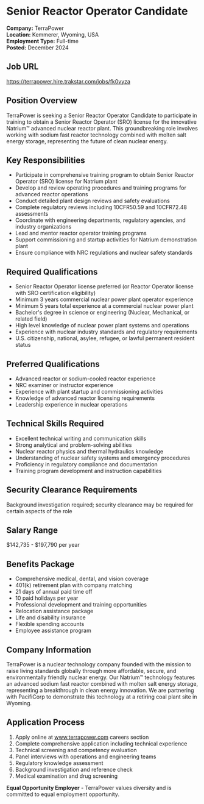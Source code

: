 # Senior Reactor Operator Candidate
**Company:** TerraPower  
**Location:** Kemmerer, Wyoming, USA  
**Employment Type:** Full-time  
**Posted:** December 2024  

## Job URL
https://terrapower.hire.trakstar.com/jobs/fk0vyza

## Position Overview
TerraPower is seeking a Senior Reactor Operator Candidate to participate in training to obtain a Senior Reactor Operator (SRO) license for the innovative Natrium™ advanced nuclear reactor plant. This groundbreaking role involves working with sodium fast reactor technology combined with molten salt energy storage, representing the future of clean nuclear energy.

## Key Responsibilities
- Participate in comprehensive training program to obtain Senior Reactor Operator (SRO) license for Natrium plant
- Develop and review operating procedures and training programs for advanced reactor operations
- Conduct detailed plant design reviews and safety evaluations
- Complete regulatory reviews including 10CFR50.59 and 10CFR72.48 assessments
- Coordinate with engineering departments, regulatory agencies, and industry organizations
- Lead and mentor reactor operator training programs
- Support commissioning and startup activities for Natrium demonstration plant
- Ensure compliance with NRC regulations and nuclear safety standards

## Required Qualifications
- Senior Reactor Operator license preferred (or Reactor Operator license with SRO certification eligibility)
- Minimum 3 years commercial nuclear power plant operator experience
- Minimum 5 years total experience at a commercial nuclear power plant
- Bachelor's degree in science or engineering (Nuclear, Mechanical, or related field)
- High level knowledge of nuclear power plant systems and operations
- Experience with nuclear industry standards and regulatory requirements
- U.S. citizenship, national, asylee, refugee, or lawful permanent resident status

## Preferred Qualifications
- Advanced reactor or sodium-cooled reactor experience
- NRC examiner or instructor experience
- Experience with plant startup and commissioning activities
- Knowledge of advanced reactor licensing requirements
- Leadership experience in nuclear operations

## Technical Skills Required
- Excellent technical writing and communication skills
- Strong analytical and problem-solving abilities
- Nuclear reactor physics and thermal hydraulics knowledge
- Understanding of nuclear safety systems and emergency procedures
- Proficiency in regulatory compliance and documentation
- Training program development and instruction capabilities

## Security Clearance Requirements
Background investigation required; security clearance may be required for certain aspects of the role

## Salary Range
$142,735 - $197,790 per year

## Benefits Package
- Comprehensive medical, dental, and vision coverage
- 401(k) retirement plan with company matching
- 21 days of annual paid time off
- 10 paid holidays per year
- Professional development and training opportunities
- Relocation assistance package
- Life and disability insurance
- Flexible spending accounts
- Employee assistance program

## Company Information
TerraPower is a nuclear technology company founded with the mission to raise living standards globally through more affordable, secure, and environmentally friendly nuclear energy. Our Natrium™ technology features an advanced sodium fast reactor combined with molten salt energy storage, representing a breakthrough in clean energy innovation. We are partnering with PacifiCorp to demonstrate this technology at a retiring coal plant site in Wyoming.

## Application Process
1. Apply online at www.terrapower.com careers section
2. Complete comprehensive application including technical experience
3. Technical screening and competency evaluation
4. Panel interviews with operations and engineering teams
5. Regulatory knowledge assessment
6. Background investigation and reference check
7. Medical examination and drug screening

**Equal Opportunity Employer** - TerraPower values diversity and is committed to equal employment opportunity.